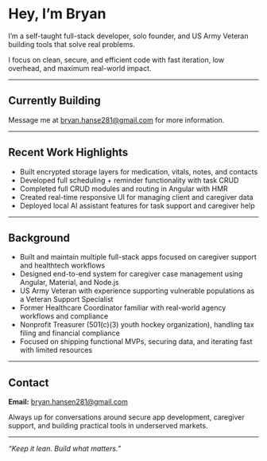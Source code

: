 # Hey, I’m Bryan

I’m a self-taught full-stack developer, solo founder, and US Army Veteran building tools that solve real problems.

I focus on clean, secure, and efficient code with fast iteration, low overhead, and maximum real-world impact.

---

## Currently Building

Message me at bryan.hanse281@gmail.com for more information.

---

## Recent Work Highlights

- Built encrypted storage layers for medication, vitals, notes, and contacts  
- Developed full scheduling + reminder functionality with task CRUD  
- Completed full CRUD modules and routing in Angular with HMR  
- Created real-time responsive UI for managing client and caregiver data  
- Deployed local AI assistant features for task support and caregiver help  

---

## Background

- Built and maintain multiple full-stack apps focused on caregiver support and healthtech workflows  
- Designed end-to-end system for caregiver case management using Angular, Material, and Node.js  
- US Army Veteran with experience supporting vulnerable populations as a Veteran Support Specialist  
- Former Healthcare Coordinator familiar with real-world agency workflows and compliance  
- Nonprofit Treasurer (501(c)(3) youth hockey organization), handling tax filing and financial compliance  
- Focused on shipping functional MVPs, securing data, and iterating fast with limited resources

---

## Contact

**Email:** bryan.hansen281@gmail.com  

Always up for conversations around secure app development, caregiver support, and building practical tools in underserved markets.

---

*“Keep it lean. Build what matters.”*

